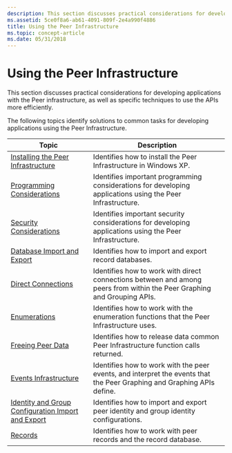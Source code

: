```yaml
---
description: This section discusses practical considerations for developing applications with the Peer infrastructure, as well as specific techniques to use the APIs more efficiently.
ms.assetid: 5ce0f8a6-ab61-4091-809f-2e4a990f4886
title: Using the Peer Infrastructure
ms.topic: concept-article
ms.date: 05/31/2018
---
```


# Using the Peer Infrastructure

This section discusses practical considerations for developing applications with the Peer infrastructure, as well as specific techniques to use the APIs more efficiently.

The following topics identify solutions to common tasks for developing applications using the Peer Infrastructure.



| Topic                                                                                                        | Description                                                                                                             |
|--------------------------------------------------------------------------------------------------------------|-------------------------------------------------------------------------------------------------------------------------|
| [Installing the Peer Infrastructure](installing-the-peer-infrastructure.md)                                 | Identifies how to install the Peer Infrastructure in Windows XP.                                                        |
| [Programming Considerations](programming-considerations.md)                                                 | Identifies important programming considerations for developing applications using the Peer Infrastructure.              |
| [Security Considerations](security-considerations.md)                                                       | Identifies important security considerations for developing applications using the Peer Infrastructure.                 |
| [Database Import and Export](database-import-and-export.md)                                                 | Identifies how to import and export record databases.                                                                   |
| [Direct Connections](direct-connections.md)                                                                 | Identifies how to work with direct connections between and among peers from within the Peer Graphing and Grouping APIs. |
| [Enumerations](enumerations.md)                                                                             | Identifies how to work with the enumeration functions that the Peer Infrastructure uses.                                |
| [Freeing Peer Data](freeing-peer-data.md)                                                                   | Identifies how to release data common Peer Infrastructure function calls returned.                                      |
| [Events Infrastructure](peer-events-infrastructure.md)                                                      | Identifies how to work with the peer events, and interpret the events that the Peer Graphing and Graphing APIs define.  |
| [Identity and Group Configuration Import and Export](identity-and-group-configuration-import-and-export.md) | Identifies how to import and export peer identity and group identity configurations.                                    |
| [Records](records.md)                                                                                       | Identifies how to work with peer records and the record database.                                                       |



 

 

 



